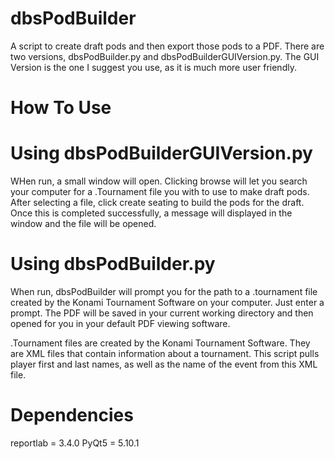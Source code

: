 # dbsPodBuilder
A script to create draft pods and then export those pods to a PDF. There are two versions, dbsPodBuilder.py and dbsPodBuilderGUIVersion.py. The GUI Version is the one I suggest you use, as it is much more user friendly.

# How To Use

# Using dbsPodBuilderGUIVersion.py

WHen run, a small window will open. Clicking browse will let you search your computer for a .Tournament file you with to
use to make draft pods. After selecting a file, click create seating to build the pods for the draft. Once this is completed
successfully, a message will displayed in the window and the file will be opened.

# Using dbsPodBuilder.py
When run, dbsPodBuilder will prompt you for the path to a .tournament file created by the Konami Tournament Software 
on your computer. Just enter a prompt.  The PDF will be saved in your current 
working directory and then opened for you in your default PDF viewing software.

.Tournament files are created by the Konami Tournament Software. They are XML files that contain information about
a tournament. This script pulls player first and last names, as well as the name of the event from this XML file.

# Dependencies

reportlab = 3.4.0
PyQt5 = 5.10.1
